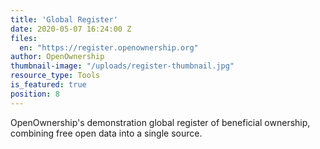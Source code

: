 ```yaml
---
title: 'Global Register'
date: 2020-05-07 16:24:00 Z
files:
  en: "https://register.openownership.org"
author: OpenOwnership
thumbnail-image: "/uploads/register-thumbnail.jpg"
resource_type: Tools
is_featured: true
position: 8
---
```

OpenOwnership's demonstration global register of beneficial ownership, combining free open data into a single source.
